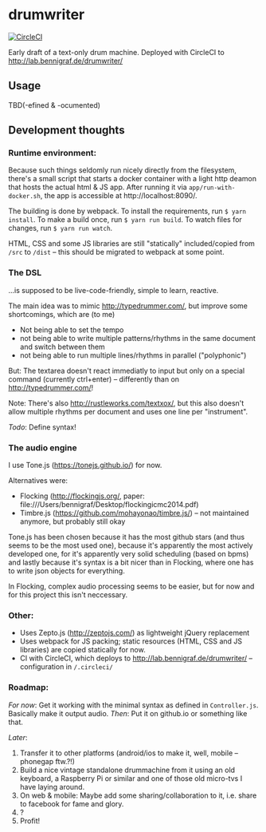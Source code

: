 # drumwriter

[![CircleCI](https://circleci.com/gh/bennigraf/drumwriter.svg?style=shield)](https://circleci.com/gh/bennigraf/drumwriter)

Early draft of a text-only drum machine. Deployed with CircleCI to http://lab.bennigraf.de/drumwriter/

## Usage

TBD(-efined & -ocumented)

## Development thoughts

### Runtime environment:

Because such things seldomly run nicely directly from the filesystem, there's a small script that starts a docker container with a light http deamon that hosts the actual html & JS app. After running it via `app/run-with-docker.sh`, the app is accessible at http://localhost:8090/.

The building is done by webpack. To install the requirements, run `$ yarn install`. To make a build once, run `$ yarn run build`. To watch files for changes, run `$ yarn run watch`. 

HTML, CSS and some JS libraries are still "statically" included/copied from `/src` to `/dist` – this should be migrated to webpack at some point.

### The DSL 

...is supposed to be live-code-friendly, simple to learn, reactive.

The main idea was to mimic http://typedrummer.com/, but improve some shortcomings, which are (to me)

 * Not being able to set the tempo
 * not being able to write multiple patterns/rhythms in the same document and switch between them
 * not being able to run multiple lines/rhythms in parallel ("polyphonic")

But: The textarea doesn't react immediatly to input but only on a special command (currently ctrl+enter) – differently than on http://typedrummer.com/!

Note: There's also http://rustleworks.com/textxox/, but this also doesn't allow multiple rhythms per document and uses one line per "instrument".

*Todo*: Define syntax!

### The audio engine

I use Tone.js (https://tonejs.github.io/) for now.

Alternatives were:

 * Flocking (http://flockingjs.org/, paper: file:///Users/bennigraf/Desktop/flockingicmc2014.pdf) 
 * Timbre.js (https://github.com/mohayonao/timbre.js/) – not maintained anymore, but probably still okay

Tone.js has been chosen because it has the most github stars (and thus seems to be the most used one), because it's apparently the most actively developed one, for it's apparently very solid scheduling (based on bpms) and lastly because it's syntax is a bit nicer than in Flocking, where one has to write json objects for everything. 

In Flocking, complex audio processing seems to be easier, but for now and for this project this isn't neccessary.

### Other:

 * Uses Zepto.js (http://zeptojs.com/) as lightweight jQuery replacement
 * Uses webpack for JS packing; static resources (HTML, CSS and JS libraries) are copied statically for now.
 * CI with CircleCI, which deploys to http://lab.bennigraf.de/drumwriter/ – configuration in `/.circleci/`
 
### Roadmap:

*For now*: Get it working with the minimal syntax as defined in `Controller.js`. Basically make it output audio. *Then*: Put it on github.io or something like that.

*Later*: 

 1. Transfer it to other platforms (android/ios to make it, well, mobile – phonegap ftw.?!)
 2. Build a nice vintage standalone drummachine from it using an old keyboard, a Raspberry Pi or similar and one of those old micro-tvs I have laying around.
 3. On web & mobile: Maybe add some sharing/collaboration to it, i.e. share to facebook for fame and glory.
 4. ?
 5. Profit!
